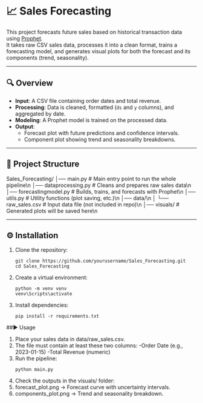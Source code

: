 # 📈 Sales Forecasting

This project forecasts future sales based on historical transaction data using [Prophet](https://facebook.github.io/prophet/).  
It takes raw CSV sales data, processes it into a clean format, trains a forecasting model, and generates visual plots for both the forecast and its components (trend, seasonality).

---

## 🔍 Overview

- **Input**: A CSV file containing order dates and total revenue.  
- **Processing**: Data is cleaned, formatted (`ds` and `y` columns), and aggregated by date.  
- **Modeling**: A Prophet model is trained on the processed data.  
- **Output**:  
  - Forecast plot with future predictions and confidence intervals.  
  - Component plot showing trend and seasonality breakdowns.  

---

## 📂 Project Structure

Sales_Forecasting/
│── main.py # Main entry point to run the whole pipeline\n
│── dataprocessing.py # Cleans and prepares raw sales data\n
│── forecastingmodel.py # Builds, trains, and forecasts with Prophet\n
│── utils.py # Utility functions (plot saving, etc.)\n
│── data/\n
│ └── raw_sales.csv # Input data file (not included in repo)\n
│── visuals/ # Generated plots will be saved here\n


---

## ⚙️ Installation

1. Clone the repository:
   ```
   git clone https://github.com/yourusername/Sales_Forecasting.git
   cd Sales_Forecasting
   ```
2. Create a virtual environment:
   ```
   python -m venv venv
   venv\Scripts\activate
   ```
3. Install dependencies:
   ```
   pip install -r requirements.txt
   ```
##▶️ Usage

1. Place your sales data in data/raw_sales.csv.
2. The file must contain at least these two columns:
  -Order Date (e.g., 2023-01-15)
  -Total Revenue (numeric)
3. Run the pipeline:
   ```
   python main.py
   ```
4. Check the outputs in the visuals/ folder:
5. forecast_plot.png → Forecast curve with uncertainty intervals.
6. components_plot.png → Trend and seasonality breakdown.

